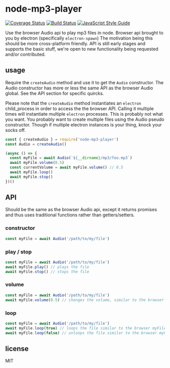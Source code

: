 # node-mp3-player

[![Coverage Status](https://coveralls.io/repos/github/CommaSword/node-mp3-player/badge.svg?branch=master)](https://coveralls.io/github/CommaSword/node-mp3-player?branch=master)
[![Build Status](https://travis-ci.org/CommaSword/node-mp3-player.svg?branch=master)](https://travis-ci.org/CommaSword/node-mp3-player)
[![JavaScript Style Guide](https://img.shields.io/badge/code_style-standard-brightgreen.svg)](https://standardjs.com)

Use the browser Audio api to play mp3 files in node.
Browser api brought to you by electron (specifically `electron-spawn`)
The motivation being this should be more cross-platform friendly.
API is still early stages and supports the basic stuff, we're open to new functionality being requested and/or contributed.


## usage

Require the `createAudio` method and use it to get the `Audio` constructor.
The Audio constructor has more or less the same API as the browser Audio global. See the API section for specific quircks.

Please note that the `createAudio` method instantiates an `electron` child_process in order to access the the browser API.
Calling it multiple times will instantiate multiple `electron` processes. This is probably not what you want.
You probably want to create multiple files using the Audio pseudo constructor. Though if multiple electron instances is your thing, knock your socks off.

```javascript
const { createAudio } = require('node-mp3-player')
const Audio = createAudio()

(async () => {
  const myFile = await Audio(`${__dirname}/mp3/foo.mp3`)
  await myFile.volume(0.5)
  const currentVolume = await myFile.volume() // 0.5
  await myFile.loop()
  await myFile.stop()
})()

```

## API
Should be the same as the browser Audio api, except it returns promises and thus uses traditional functions rather than getters/setters.

### constructor
```javascript
const myFile = await Audio('/path/to/my/file')
```

### play / stop
```javascript
const myFile = await Audio('/path/to/my/file')
await myFile.play() // plays the file
await myFile.stop() // stops the file
```

### volume
```javascript
const myFile = await Audio('/path/to/my/file')
await myFile.volume(0.5) // changes the volume, similar to the browser myFile.volume = 0.5
```

### loop
```javascript
const myFile = await Audio('/path/to/my/file')
await myFile.loop(true) // loops the file similar to the browser myFile.loop = true
await myFile.loop(false) // unloops the file similar to the browser myFile.loop = false
```

## license
MIT
